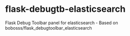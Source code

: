 # flask-debugtb-elasticsearch
Flask Debug Toolbar panel for elasticsearch - Based on bobosss/flask_debugtoolbar_elasticsearch
